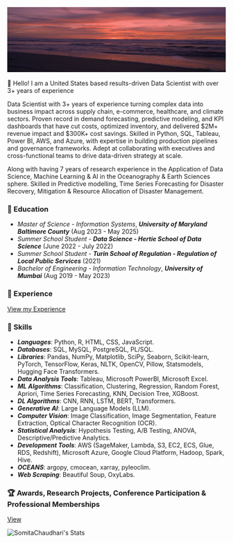 
<img src="ocean.gif" width="900" height="150">

👋 Hello! I am a United States based results-driven Data Scientist with over 3+ years of experience 

Data Scientist with 3+ years of experience turning complex data into business impact across supply chain, e-commerce, healthcare, and
climate sectors. Proven record in demand forecasting, predictive modeling, and KPI dashboards that have cut costs, optimized inventory,
and delivered $2M+ revenue impact and $300K+ cost savings. Skilled in Python, SQL, Tableau, Power BI, AWS, and Azure, with
expertise in building production pipelines and governance frameworks. Adept at collaborating with executives and cross-functional
teams to drive data-driven strategy at scale.

Along with having 7 years of research experience in the Application of Data Science, Machine Learning & AI in the Oceanography & Earth Sciences sphere. Skilled in Predictive modelling, Time Series Forecasting for Disaster Recovery, Mitigation & Resource Allocation of Disaster Management.



 ### 🏫 Education
- *Master of Science - Information Systems*, ***University of Maryland Baltimore County*** (Aug 2023 - May 2025)
- *Summer School Student - ***Data Science* - Hertie School of Data Science*** (June 2022 - July 2022)
- *Summer School Student* - ***Turin School of Regulation - Regulation of Local Public Services*** (2021)
- *Bachelor of Engineering - Information Technology*, ***University of Mumbai*** (Aug 2019 - May 2023)

### 🏢 Experience
[View my Experience](https://github.com/SomitaChaudhari/SomitaChaudhari/blob/main/Experience.md)

### 🎯  Skills 
- ***Languages***: Python, R, HTML, CSS, JavaScript.
- ***Databases***: SQL, MySQL, PostgreSQL, PL/SQL.
- ***Libraries***: Pandas, NumPy, Matplotlib, SciPy, Seaborn, Scikit-learn, PyTorch, TensorFlow, Keras, NLTK, OpenCV, Pillow, Statsmodels, Hugging Face Transformers.
- ***Data Analysis Tools***: Tableau, Microsoft PowerBI, Microsoft Excel.
- ***ML Algorithms***: Classification, Clustering, Regression, Random Forest, Apriori, Time Series Forecasting, KNN, Decision Tree, XGBoost.
- ***DL Algorithms***: CNN, RNN, LSTM, BERT, Transformers.
- ***Generative AI***: Large Language Models (LLM).
- ***Computer Vision***: Image Classification, Image Segmentation, Feature Extraction, Optical Character Recognition (OCR).
- ***Statistical Analysis***: Hypothesis Testing, A/B Testing, ANOVA, Descriptive/Predictive Analytics.
- ***Development Tools***: AWS (SageMaker, Lambda, S3, EC2, ECS, Glue, RDS, Redshift), Microsoft Azure, Google Cloud Platform, Hadoop, Spark, Hive.
- ***OCEANS***: argopy, cmocean, xarray, pyleoclim.
- ***Web Scraping***: Beautiful Soup, OxyLabs.



### 🏆 Awards, Research Projects, Conference Participation & Professional Memberships 
[View](https://github.com/SomitaChaudhari/SomitaChaudhari/blob/main/Research%20Projects.md)



![SomitaChaudhari's Stats](https://github-readme-stats.vercel.app/api?username=SomitaChaudhari&theme=vue-dark&show_icons=true&hide_border=true&count_private=true)  
